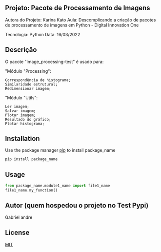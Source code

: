 ## Projeto: Pacote de Processamento de Imagens
Autora do Projeto: Karina Kato
Aula: Descomplicando a criação de pacotes de processamento de imagens em Python - Digital Innovation One

Tecnologia: Python
Data: 16/03/2022

## Descrição
O pacote "image_processing-test" é usado para:

"Módulo "Processing":

	Correspondência de histograma;
	Similaridade estrutural;
	Redimensionar imagem;

"Módulo "Utils":

	Ler imagem;
	Salvar imagem;
	Plotar imagem;
	Resultado do gráfico;
	Plotar histograma;

## Installation

Use the package manager [pip](https://pip.pypa.io/en/stable/) to install package_name

```bash
pip install package_name
```

## Usage

```python
from package_name.module1_name import file1_name
file1_name.my_function()
```

## Autor (quem hospedou o projeto no Test Pypi) 
Gabriel andre

## License
[MIT](https://choosealicense.com/licenses/mit/)